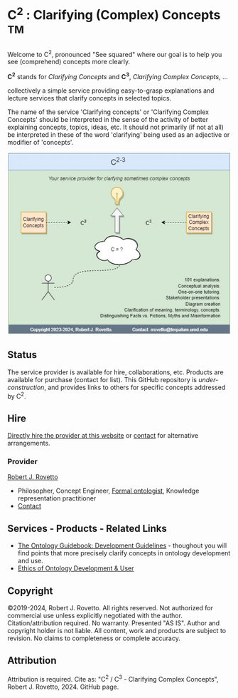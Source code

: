 # C<sup>2</sup> : Clarifying (Complex) Concepts <sup>TM</sup>

Welcome to C<sup>2</sup>, pronounced "See squared" where our goal is to help you see (comprehend) concepts more clearly.

**C<sup>2</sup>** stands for _Clarifying Concepts_ and **C<sup>3</sup>**, _Clarifying Complex Concepts_, ...

collectively a simple service providing easy-to-grasp explanations and lecture services that clarify concepts in selected topics.

The name of the service 'Clarifying concepts' or 'Clarifying Complex Concepts' should be interpreted in the sense of the activity of better explaining concepts, topics, ideas, etc. It should not primarily (if not at all) be interpreted in these of the word 'clarifying' being used as an adjective or modifier of 'concepts'.  

![image](images/ClarifyingConcepts_Diagram1_Rovetto.jpg)

## Status
The service provider is available for hire, collaborations, etc. Products are available for purchase (contact for list). 
This GitHub repository is _under-construction_, and provides links to others for specific concepts addressed by C<sup>2</sup>.

## Hire
[Directly hire the provider at this website](https://tinyurl.com/yas7trzy) or [contact](rrovetto@terpalum.umd.edu) for alternative arrangements.

### Provider
[Robert J. Rovetto](https://github.com/rrovetto)
- Philosopher, Concept Engineer, [Formal ontologist](https://ontologforum.org/index.php/RobertRovetto), Knowledge representation practitioner
- [Contact](mailto:rrovetto@terpalum.umd.edu)

## Services - Products - Related Links

- [The Ontology Guidebook: Development Guidelines](https://github.com/rrovetto/Ontology-Development-Guidelines) - thoughout you will find points that more precisely clarify concepts in ontology development and use.
- [Ethics of Ontology Development & User](https://github.com/rrovetto/Ethics-of-Ontology-Development-and-Use)


## Copyright
©2019-2024, Robert J. Rovetto. All rights reserved.
Not authorized for commercial use unless explicitly negotiated with the author. Citation/attribution required.
No warranty. Presented "AS IS". Author and copyright holder is not liable. All content, work and products are subject to revision. No claims to completeness or complete accuracy.

## Attribution
Attribution is required. Cite as: "C<sup>2</sup> / C<sup>3</sup> - Clarifying Complex Concepts", Robert J. Rovetto, 2024. GitHub page.
